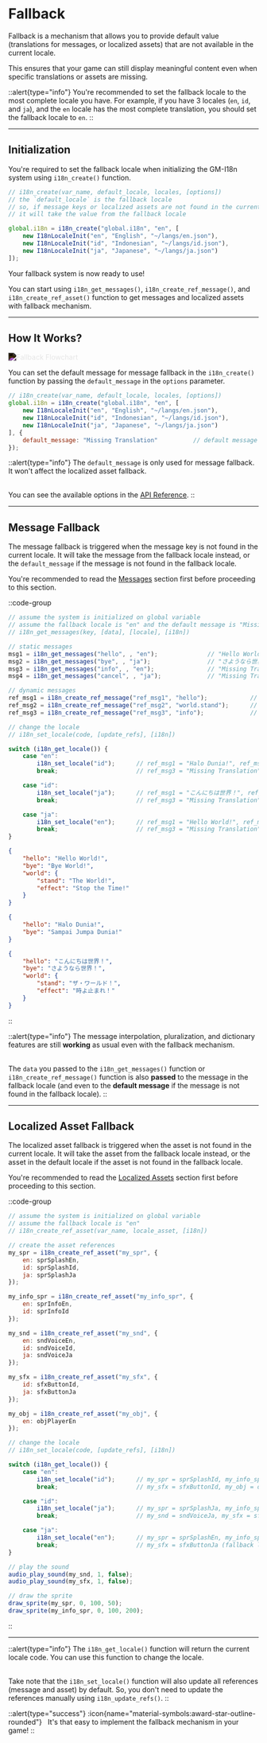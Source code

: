 # Fallback

Fallback is a mechanism that allows you to provide default value (translations for messages, or localized assets) that are not available in the current locale. 

This ensures that your game can still display meaningful content even when specific translations or assets are missing.

::alert{type="info"}
You're recommended to set the fallback locale to the most complete locale you have. For example, if you have 3 locales (`en`, `id`, and `ja`), and the `en` locale has the most complete translation, you should set the fallback locale to `en`.
::

---

## Initialization

You're required to set the fallback locale when initializing the GM-I18n system using `i18n_create()` function.

```js [Create Event]
// i18n_create(var_name, default_locale, locales, [options])
// the `default_locale` is the fallback locale
// so, if message keys or localized assets are not found in the current locale, 
// it will take the value from the fallback locale

global.i18n = i18n_create("global.i18n", "en", [
    new I18nLocaleInit("en", "English", "~/langs/en.json"),
    new I18nLocaleInit("id", "Indonesian", "~/langs/id.json"),
    new I18nLocaleInit("ja", "Japanese", "~/langs/ja.json")
]);
```

Your fallback system is now ready to use!

You can start using `i18n_get_messages()`, `i18n_create_ref_message()`, and `i18n_create_ref_asset()` function to get messages and localized assets with fallback mechanism.

---

## How It Works? 

<img src="/img/concept-3.webp" alt="Fallback Flowchart" loading="lazy" class="max-w-100 h-auto" style="filter: invert(100%);" />

You can set the default message for message fallback in the `i18n_create()` function by passing the `default_message` in the `options` parameter.

```js [Create Event]
// i18n_create(var_name, default_locale, locales, [options])
global.i18n = i18n_create("global.i18n", "en", [
    new I18nLocaleInit("en", "English", "~/langs/en.json"),
    new I18nLocaleInit("id", "Indonesian", "~/langs/id.json"),
    new I18nLocaleInit("ja", "Japanese", "~/langs/ja.json")
], {
    default_message: "Missing Translation"          // default message for message fallback (default = empty string)
});
```

::alert{type="info"}
The `default_message` is only used for message fallback. It won't affect the localized asset fallback. <br> <br>

You can see the available options in the [API Reference](/v0/api-reference/functions#i18n_create).
::

---

## Message Fallback

The message fallback is triggered when the message key is not found in the current locale. It will take the message from the fallback locale instead, or the `default_message` if the message is not found in the fallback locale.

You're recommended to read the [Messages](/v0/usage/messages) section first before proceeding to this section.

::code-group
```js [Create Event]
// assume the system is initialized on global variable
// assume the fallback locale is "en" and the default message is "Missing Translation"
// i18n_get_messages(key, [data], [locale], [i18n])

// static messages
msg1 = i18n_get_messages("hello", , "en");              // "Hello World!"
msg2 = i18n_get_messages("bye", , "ja");                // "さようなら世界！"
msg3 = i18n_get_messages("info", , "en");               // "Missing Translation", because "info" is not defined in "en" locale
msg4 = i18n_get_messages("cancel", , "ja");             // "Missing Translation", because "cancel" is not defined in "ja" locale, and also not defined in the fallback locale

// dynamic messages
ref_msg1 = i18n_create_ref_message("ref_msg1", "hello");            // "Hello World!", "Halo Dunia!", or "こんにちは世界！"
ref_msg2 = i18n_create_ref_message("ref_msg2", "world.stand");      // "The World!", "Missing Translation", or "ザ・ワールド！"
ref_msg3 = i18n_create_ref_message("ref_msg3", "info");             // always "Missing Translation", because "info" is not defined in any locale
```

```js [Key Pressed - Space]
// change the locale
// i18n_set_locale(code, [update_refs], [i18n])

switch (i18n_get_locale()) {
    case "en":
        i18n_set_locale("id");      // ref_msg1 = "Halo Dunia!", ref_msg2 = "Missing Translation",
        break;                      // ref_msg3 = "Missing Translation" 

    case "id":
        i18n_set_locale("ja");      // ref_msg1 = "こんにちは世界！", ref_msg2 = "ザ・ワールド！"
        break;                      // ref_msg3 = "Missing Translation" 

    case "ja":
        i18n_set_locale("en");      // ref_msg1 = "Hello World!", ref_msg2 = "The World!", 
        break;                      // ref_msg3 = "Missing Translation" 
}
```

```json [en.json]
{
    "hello": "Hello World!",
    "bye": "Bye World!",
    "world": {
        "stand": "The World!",
        "effect": "Stop the Time!"
    }
}
```

```json [id.json]
{
    "hello": "Halo Dunia!",
    "bye": "Sampai Jumpa Dunia!"
}
```

```json [ja.json]
{
    "hello": "こんにちは世界！",
    "bye": "さようなら世界！",
    "world": {
        "stand": "ザ・ワールド！",
        "effect": "時よ止まれ！"
    }
}
```
::

::alert{type="info"}
The message interpolation, pluralization, and dictionary features are still **working** as usual even with the fallback mechanism. <br> <br>

The `data` you passed to the `i18n_get_messages()` function or `i18n_create_ref_message()` function is also **passed** to the message in the fallback locale (and even to the **default message** if the message is not found in the fallback locale).
::

---

## Localized Asset Fallback

The localized asset fallback is triggered when the asset is not found in the current locale. It will take the asset from the fallback locale instead, or the asset in the default locale if the asset is not found in the fallback locale.

You're recommended to read the [Localized Assets](/v0/usage/localized-assets) section first before proceeding to this section.

::code-group
```js [Create Event]
// assume the system is initialized on global variable
// assume the fallback locale is "en"
// i18n_create_ref_asset(var_name, locale_asset, [i18n])

// create the asset references
my_spr = i18n_create_ref_asset("my_spr", {
    en: sprSplashEn,
    id: sprSplashId,
    ja: sprSplashJa
});

my_info_spr = i18n_create_ref_asset("my_info_spr", {
    en: sprInfoEn,
    id: sprInfoId
});

my_snd = i18n_create_ref_asset("my_snd", {
    en: sndVoiceEn,
    id: sndVoiceId,
    ja: sndVoiceJa
});

my_sfx = i18n_create_ref_asset("my_sfx", {
    id: sfxButtonId,
    ja: sfxButtonJa
});

my_obj = i18n_create_ref_asset("my_obj", {
    en: objPlayerEn
});
```

```js [Key Pressed - Space]
// change the locale
// i18n_set_locale(code, [update_refs], [i18n])

switch (i18n_get_locale()) {
    case "en":
        i18n_set_locale("id");      // my_spr = sprSplashId, my_info_spr = sprInfoId, my_snd = sndVoiceId, 
        break;                      // my_sfx = sfxButtonId, my_obj = objPlayerEn ("id" locale doesn't have the asset)

    case "id":
        i18n_set_locale("ja");      // my_spr = sprSplashJa, my_info_spr = sprInfoEn ("ja" locale doesn't have the asset), 
        break;                      // my_snd = sndVoiceJa, my_sfx = sfxButtonJa, my_obj = objPlayerEn ("ja" locale doesn't have the asset)

    case "ja":
        i18n_set_locale("en");      // my_spr = sprSplashEn, my_info_spr = sprInfoEn, my_snd = sndVoiceEn, 
        break;                      // my_sfx = sfxButtonJa (fallback locale doesn't have the asset, so it won't be changed), my_obj = objPlayerEn
}
```

```js [Key Pressed - Enter]
// play the sound
audio_play_sound(my_snd, 1, false);
audio_play_sound(my_sfx, 1, false);
```

```js [Draw Event]
// draw the sprite
draw_sprite(my_spr, 0, 100, 50);
draw_sprite(my_info_spr, 0, 100, 200);
```
::

---

::alert{type="info"}
The `i18n_get_locale()` function will return the current locale code. You can use this function to change the locale. <br> <br>

Take note that the `i18n_set_locale()` function will also update all references (message and asset) by default. So, you don't need to update the references manually using `i18n_update_refs()`.
::

::alert{type="success"}
:icon{name="material-symbols:award-star-outline-rounded"} &nbsp; It's that easy to implement the fallback mechanism in your game!
::
